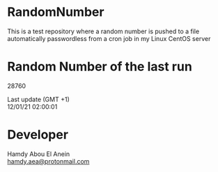 # RandomNumber    
This is a test repository where a random number is pushed to a file automatically passwordless from a cron job in my Linux CentOS server    
# Random Number of the last run   
28760
      
Last update (GMT +1)    
12/01/21 02:00:01
# Developer    
Hamdy Abou El Anein   
hamdy.aea@protonmail.com
